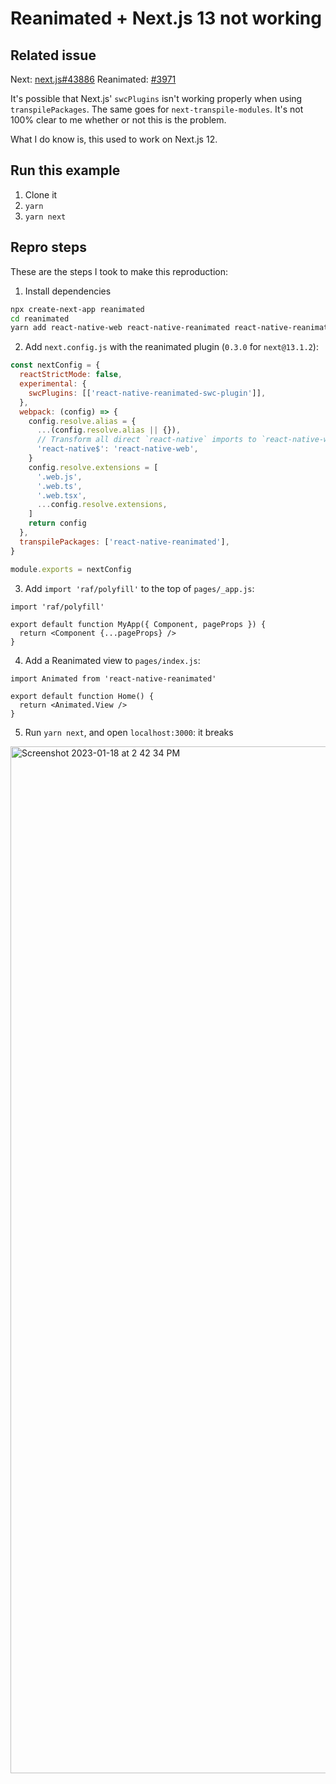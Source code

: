 # Reanimated + Next.js 13 not working

## Related issue

Next: [next.js#43886](https://github.com/vercel/next.js/issues/43886)
Reanimated: [#3971](https://github.com/software-mansion/react-native-reanimated/issues/3971)

It's possible that Next.js' `swcPlugins` isn't working properly when using `transpilePackages`. The same goes for `next-transpile-modules`. It's not 100% clear to me whether or not this is the problem. 

What I do know is, this used to work on Next.js 12.

## Run this example

1. Clone it
2. `yarn`
3. `yarn next`

## Repro steps

These are the steps I took to make this reproduction:

1. Install dependencies

```sh
npx create-next-app reanimated
cd reanimated
yarn add react-native-web react-native-reanimated react-native-reanimated-swc-plugin raf
```

2. Add `next.config.js` with the reanimated plugin (`0.3.0` for `next@13.1.2`):

```js
const nextConfig = {
  reactStrictMode: false,
  experimental: {
    swcPlugins: [['react-native-reanimated-swc-plugin']],
  },
  webpack: (config) => {
    config.resolve.alias = {
      ...(config.resolve.alias || {}),
      // Transform all direct `react-native` imports to `react-native-web`
      'react-native$': 'react-native-web',
    }
    config.resolve.extensions = [
      '.web.js',
      '.web.ts',
      '.web.tsx',
      ...config.resolve.extensions,
    ]
    return config
  },
  transpilePackages: ['react-native-reanimated'],
}

module.exports = nextConfig
```

3. Add `import 'raf/polyfill'` to the top of `pages/_app.js`:

```tsx
import 'raf/polyfill'

export default function MyApp({ Component, pageProps }) {
  return <Component {...pageProps} />
}
```

4. Add a Reanimated view to `pages/index.js`:

```tsx
import Animated from 'react-native-reanimated'

export default function Home() {
  return <Animated.View />
}
```

5. Run `yarn next`, and open `localhost:3000`: it breaks


<img width="1643" alt="Screenshot 2023-01-18 at 2 42 34 PM" src="https://user-images.githubusercontent.com/13172299/213279607-e3b61934-2b06-422b-b44d-53ce7a711f6a.png">

